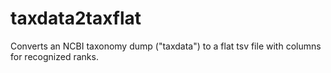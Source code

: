 # taxdata2taxflat
Converts an NCBI taxonomy dump ("taxdata") to a flat tsv file with columns for recognized ranks.
